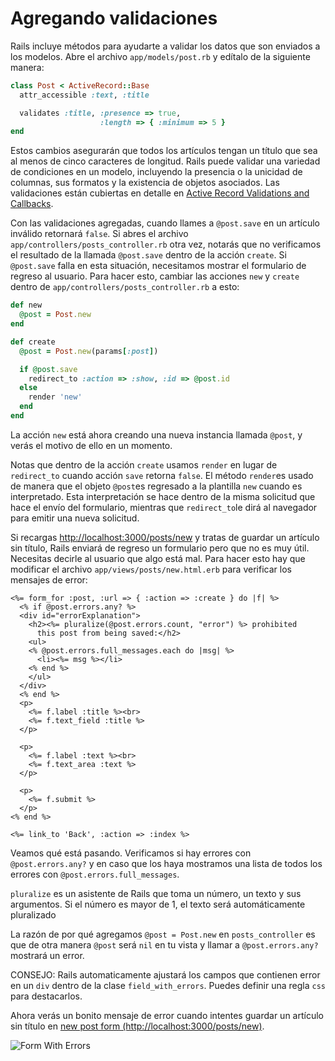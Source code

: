 Agregando validaciones
======================

Rails incluye métodos para ayudarte a validar los datos que son enviados a los modelos.
Abre el archivo `app/models/post.rb` y edítalo de la siguiente manera:

```ruby
class Post < ActiveRecord::Base
  attr_accessible :text, :title

  validates :title, :presence => true,
                    :length => { :minimum => 5 }
end
```

Estos cambios asegurarán que todos los artículos tengan un título que sea al menos de cinco caracteres
de longitud. Rails puede validar una variedad de condiciones en un modelo, incluyendo la presencia o
la unicidad de columnas, sus formatos y la existencia de objetos asociados. Las validaciones están cubiertas
en detalle en [Active Record Validations and Callbacks](http://edgeguides.rubyonrails.org/active_record_validations_callbacks.html).

Con las validaciones agregadas, cuando llames a `@post.save` en un artículo inválido
retornará `false`. Si abres el archivo `app/controllers/posts_controller.rb`
otra vez, notarás que no verificamos el resultado de la llamada `@post.save`
dentro de la acción `create`. Si `@post.save` falla en esta situación, necesitamos mostrar
el formulario de regreso al usuario. Para hacer esto, cambiar las acciones `new` y `create`
dentro de `app/controllers/posts_controller.rb` a esto:

```ruby
def new
  @post = Post.new
end

def create
  @post = Post.new(params[:post])

  if @post.save
    redirect_to :action => :show, :id => @post.id
  else
    render 'new'
  end
end
```

La acción `new` está ahora creando una nueva instancia llamada `@post`,
y verás el motivo de ello en un momento.

Notas que dentro de la acción `create` usamos `render` en lugar de `redirect_to` cuando acción `save`
retorna `false`. El método `render`es usado de manera que el objeto `@post`es regresado a la plantilla
`new` cuando es interpretado. Esta interpretación se hace dentro de la misma solicitud que hace el envío
del formulario, mientras que `redirect_to`le dirá al navegador para emitir una nueva solicitud.

Si recargas [http://localhost:3000/posts/new](http://localhost:3000/posts/new) y
tratas de guardar un artículo sin título, Rails enviará de regreso un formulario
pero que no es muy útil. Necesitas decirle al usuario que algo está mal.
Para hacer esto hay que modificar el archivo `app/views/posts/new.html.erb`
para verificar los mensajes de error:

```html+erb
<%= form_for :post, :url => { :action => :create } do |f| %>
  <% if @post.errors.any? %>
  <div id="errorExplanation">
    <h2><%= pluralize(@post.errors.count, "error") %> prohibited
      this post from being saved:</h2>
    <ul>
    <% @post.errors.full_messages.each do |msg| %>
      <li><%= msg %></li>
    <% end %>
    </ul>
  </div>
  <% end %>
  <p>
    <%= f.label :title %><br>
    <%= f.text_field :title %>
  </p>

  <p>
    <%= f.label :text %><br>
    <%= f.text_area :text %>
  </p>

  <p>
    <%= f.submit %>
  </p>
<% end %>

<%= link_to 'Back', :action => :index %>
```

Veamos qué está pasando. Verificamos si hay errores con
`@post.errors.any?` y en caso que los haya mostramos una lista de todos
los errores con `@post.errors.full_messages`.

`pluralize` es un asistente de Rails que toma un número, un texto y sus argumentos.
Si el número es mayor de 1, el texto será automáticamente pluralizado

La razón de por qué agregamos `@post = Post.new` en `posts_controller` es que de otra
manera `@post` será `nil` en tu vista y llamar a
`@post.errors.any?` mostrará un error.

CONSEJO: Rails automaticamente ajustará los campos que contienen error en un `div`
dentro de la clase `field_with_errors`. Puedes definir una regla `css` para destacarlos.

Ahora verás un bonito mensaje de error cuando intentes guardar un artículo sin título
en [new post form (http://localhost:3000/posts/new)](http://localhost:3000/posts/new).

![Form With Errors](http://edgeguides.rubyonrails.org/images/getting_started/form_with_errors.png)
